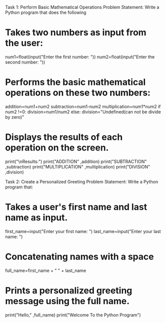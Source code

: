 Task 1: Perform Basic Mathematical Operations
Problem Statement: Write a Python program that does the following
# Takes two numbers as input from the user:
num1=float(input("Enter the first number: "))
num2=float(input("Enter the second number: "))
# Performs the basic mathematical operations on these two numbers:
addition=num1+num2
subtraction=num1-num2
multiplication=num1*num2
if num2 !=0:
division=num1/num2
else:
division="Undefined(can not be divide by zero)"
# Displays the results of each operation on the screen.
print("\nResults:")
print("ADDITION" ,addition)
print("SUBTRACTION" ,subtraction)
print("MULTIPLICATION" ,multiplication)
print("DIVISION" ,division)

Task 2: Create a Personalized Greeting
Problem Statement: Write a Python program that:
#  Takes a user's first name and last name as input.
first_name=input("Enter your first name: ")
last_name=input("Enter your last name: ")
# Concatenating names with a space
full_name=first_name + " " + last_name
#  Prints a personalized greeting message using the full name.
print("Hello," ,full_name)
print("Welcome To the Python Program")


  
